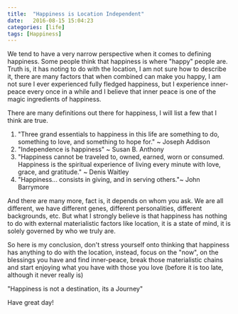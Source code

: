 ```yaml
---
title:  "Happiness is Location Independent"
date:   2016-08-15 15:04:23
categories: [life]
tags: [Happiness]
---
```


We tend to have a very narrow perspective when it comes to defining happiness. Some people think that happiness is where "happy" people are. Truth is, it has noting to do with the location, I am not sure how to describe it, there are many factors that when combined can make you happy, I am not sure I ever experienced fully fledged happiness, but I experience inner-peace every once in a while and I believe that inner peace is one of the magic ingredients of happiness.

There are many definitions out there for happiness, I will list a few that I think are true.

1. "Three grand essentials to happiness in this life are something to do, something to love, and something to hope for." ~ Joseph Addison
2. "Independence is happiness" ~ Susan B. Anthony
3. "Happiness cannot be traveled to, owned, earned, worn or consumed. Happiness is the spiritual experience of living every minute with love, grace, and gratitude." ~ Denis Waitley
4. "Happiness... consists in giving, and in serving others."~ John Barrymore


And there are many more, fact is, it depends on whom you ask. We are all different, we have different genes, different personalities, different backgrounds, etc. But what I strongly believe is that happiness has nothing to do with external materialistic factors like location, it is a state of mind, it is solely governed by who we truly are.

So here is my conclusion, don't stress yourself onto thinking that happiness has anything to do with the location, instead, focus on the "now", on the blessings you have and find inner-peace, break those materialistic chains and start enjoying what you have with those you love (before it is too late, although it never really is)

"Happiness is not a destination, its a Journey"

Have great day!
